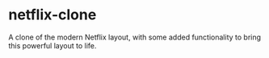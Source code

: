# netflix-clone
A clone of the modern Netflix layout, with some added functionality to bring this powerful layout to life.
